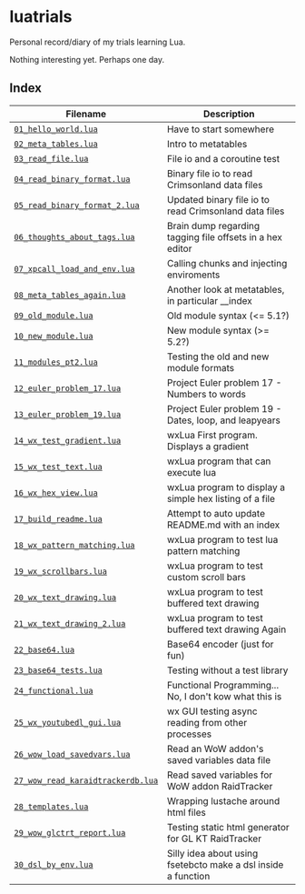 luatrials
=========

Personal record/diary of my trials learning Lua.

Nothing interesting yet.  Perhaps one day.


Index
-----

Filename  | Description
--------- | -----------
[`01_hello_world.lua`](01_hello_world.lua)  |  Have to start somewhere
[`02_meta_tables.lua`](02_meta_tables.lua)  |  Intro to metatables
[`03_read_file.lua`](03_read_file.lua)  |  File io and a coroutine test
[`04_read_binary_format.lua`](04_read_binary_format.lua)  |  Binary file io to read Crimsonland data files
[`05_read_binary_format_2.lua`](05_read_binary_format_2.lua)  |  Updated binary file io to read Crimsonland data files
[`06_thoughts_about_tags.lua`](06_thoughts_about_tags.lua)  |  Brain dump regarding tagging file offsets in a hex editor
[`07_xpcall_load_and_env.lua`](07_xpcall_load_and_env.lua)  |  Calling chunks and injecting enviroments
[`08_meta_tables_again.lua`](08_meta_tables_again.lua)  |  Another look at metatables, in particular __index
[`09_old_module.lua`](09_old_module.lua)  |  Old module syntax (<= 5.1?)
[`10_new_module.lua`](10_new_module.lua)  |  New module syntax (>= 5.2?)
[`11_modules_pt2.lua`](11_modules_pt2.lua)  |  Testing the old and new module formats
[`12_euler_problem_17.lua`](12_euler_problem_17.lua)  |  Project Euler problem 17 - Numbers to words
[`13_euler_problem_19.lua`](13_euler_problem_19.lua)  |  Project Euler problem 19 - Dates, loop, and leapyears
[`14_wx_test_gradient.lua`](14_wx_test_gradient.lua)  |  wxLua First program.  Displays a gradient
[`15_wx_test_text.lua`](15_wx_test_text.lua)  |  wxLua program that can execute lua
[`16_wx_hex_view.lua`](16_wx_hex_view.lua)  |  wxLua program to display a simple hex listing of a file
[`17_build_readme.lua`](17_build_readme.lua)  |  Attempt to auto update README.md with an index
[`18_wx_pattern_matching.lua`](18_wx_pattern_matching.lua)  |  wxLua program to test lua pattern matching
[`19_wx_scrollbars.lua`](19_wx_scrollbars.lua)  |  wxLua program to test custom scroll bars
[`20_wx_text_drawing.lua`](20_wx_text_drawing.lua)  |  wxLua program to test buffered text drawing
[`21_wx_text_drawing_2.lua`](21_wx_text_drawing_2.lua)  |  wxLua program to test buffered text drawing Again
[`22_base64.lua`](22_base64.lua)  |  Base64 encoder (just for fun)
[`23_base64_tests.lua`](23_base64_tests.lua)  |  Testing without a test library
[`24_functional.lua`](24_functional.lua)  |  Functional Programming... No, I don't kow what this is
[`25_wx_youtubedl_gui.lua`](25_wx_youtubedl_gui.lua)  |  wx GUI testing async reading from other processes
[`26_wow_load_savedvars.lua`](26_wow_load_savedvars.lua)  |  Read an WoW addon's saved variables data file
[`27_wow_read_karaidtrackerdb.lua`](27_wow_read_karaidtrackerdb.lua)  |  Read saved variables for WoW addon RaidTracker
[`28_templates.lua`](28_templates.lua)  |  Wrapping lustache around html files
[`29_wow_glctrt_report.lua`](29_wow_glctrt_report.lua)  |  Testing static html generator for GL KT RaidTracker
[`30_dsl_by_env.lua`](30_dsl_by_env.lua)  |  Silly idea about using fsetebcto make a dsl inside a function
